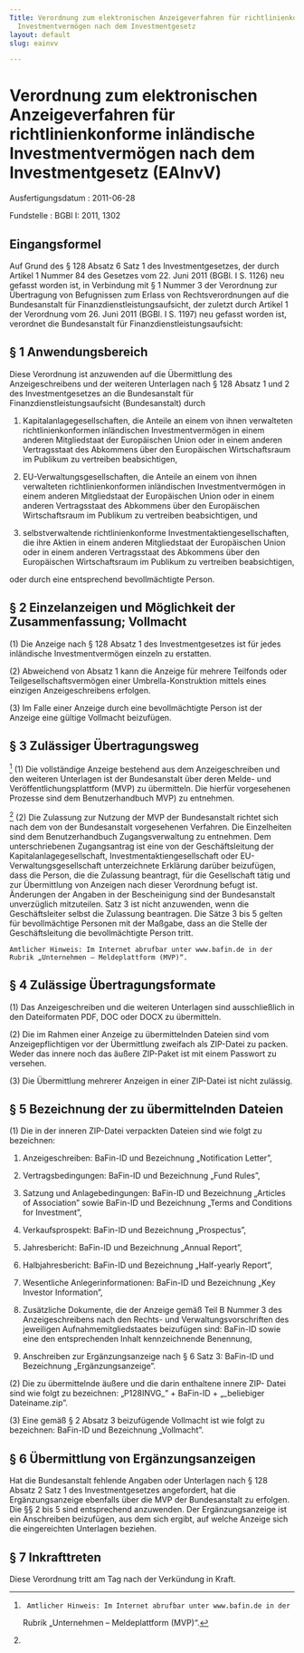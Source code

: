 ```yaml
---
Title: Verordnung zum elektronischen Anzeigeverfahren für richtlinienkonforme inländische
  Investmentvermögen nach dem Investmentgesetz
layout: default
slug: eainvv

---
```


# Verordnung zum elektronischen Anzeigeverfahren für richtlinienkonforme inländische Investmentvermögen nach dem Investmentgesetz (EAInvV)

Ausfertigungsdatum
:   2011-06-28

Fundstelle
:   BGBl I: 2011, 1302


## Eingangsformel

Auf Grund des § 128 Absatz 6 Satz 1 des Investmentgesetzes, der durch
Artikel 1 Nummer 84 des Gesetzes vom 22. Juni 2011 (BGBl. I S. 1126)
neu gefasst worden ist, in Verbindung mit § 1 Nummer 3 der Verordnung
zur Übertragung von Befugnissen zum Erlass von Rechtsverordnungen auf
die Bundesanstalt für Finanzdienstleistungsaufsicht, der zuletzt durch
Artikel 1 der Verordnung vom 26. Juni 2011 (BGBl. I S. 1197) neu
gefasst worden ist, verordnet die Bundesanstalt für
Finanzdienstleistungsaufsicht:


## § 1 Anwendungsbereich

Diese Verordnung ist anzuwenden auf die Übermittlung des
Anzeigeschreibens und der weiteren Unterlagen nach § 128 Absatz 1 und
2 des Investmentgesetzes an die Bundesanstalt für
Finanzdienstleistungsaufsicht (Bundesanstalt) durch

1.  Kapitalanlagegesellschaften, die Anteile an einem von ihnen
    verwalteten richtlinienkonformen inländischen Investmentvermögen in
    einem anderen Mitgliedstaat der Europäischen Union oder in einem
    anderen Vertragsstaat des Abkommens über den Europäischen
    Wirtschaftsraum im Publikum zu vertreiben beabsichtigen,


2.  EU-Verwaltungsgesellschaften, die Anteile an einem von ihnen
    verwalteten richtlinienkonformen inländischen Investmentvermögen in
    einem anderen Mitgliedstaat der Europäischen Union oder in einem
    anderen Vertragsstaat des Abkommens über den Europäischen
    Wirtschaftsraum im Publikum zu vertreiben beabsichtigen, und


3.  selbstverwaltende richtlinienkonforme Investmentaktiengesellschaften,
    die ihre Aktien in einem anderen Mitgliedstaat der Europäischen Union
    oder in einem anderen Vertragsstaat des Abkommens über den
    Europäischen Wirtschaftsraum im Publikum zu vertreiben beabsichtigen,



oder durch eine entsprechend bevollmächtigte Person.


## § 2 Einzelanzeigen und Möglichkeit der Zusammenfassung; Vollmacht

(1) Die Anzeige nach § 128 Absatz 1 des Investmentgesetzes ist für
jedes inländische Investmentvermögen einzeln zu erstatten.

(2) Abweichend von Absatz 1 kann die Anzeige für mehrere Teilfonds
oder Teilgesellschaftsvermögen einer Umbrella-Konstruktion mittels
eines einzigen Anzeigeschreibens erfolgen.

(3) Im Falle einer Anzeige durch eine bevollmächtigte Person ist der
Anzeige eine gültige Vollmacht beizufügen.


## § 3 Zulässiger Übertragungsweg

[^F775490_01_BJNR130200011BJNE000400000]
(1) Die vollständige Anzeige bestehend aus dem Anzeigeschreiben und
den weiteren Unterlagen ist der Bundesanstalt über deren Melde- und
Veröffentlichungsplattform (MVP) zu übermitteln. Die hierfür
vorgesehenen Prozesse sind dem Benutzerhandbuch MVP)
zu entnehmen.

[^F775490_02_BJNR130200011BJNE000400000]
(2) Die Zulassung zur Nutzung der MVP der Bundesanstalt richtet sich
nach dem von der Bundesanstalt vorgesehenen Verfahren. Die
Einzelheiten sind dem Benutzerhandbuch Zugangsverwaltung
zu entnehmen. Dem unterschriebenen Zugangsantrag ist eine von der
Geschäftsleitung der Kapitalanlagegesellschaft,
Investmentaktiengesellschaft oder EU-Verwaltungsgesellschaft
unterzeichnete Erklärung darüber beizufügen, dass die Person, die die
Zulassung beantragt, für die Gesellschaft tätig und zur Übermittlung
von Anzeigen nach dieser Verordnung befugt ist. Änderungen der Angaben
in der Bescheinigung sind der Bundesanstalt unverzüglich mitzuteilen.
Satz 3 ist nicht anzuwenden, wenn die Geschäftsleiter selbst die
Zulassung beantragen. Die Sätze 3 bis 5 gelten für bevollmächtige
Personen mit der Maßgabe, dass an die Stelle der Geschäftsleitung die
bevollmächtigte Person tritt.

    Amtlicher Hinweis: Im Internet abrufbar unter www.bafin.de in der
    Rubrik „Unternehmen – Meldeplattform (MVP)“.
[^F775490_01_BJNR130200011BJNE000400000]:     Amtlicher Hinweis: Im Internet abrufbar unter www.bafin.de in der
    Rubrik „Unternehmen – Meldeplattform (MVP)“.
[^F775490_02_BJNR130200011BJNE000400000]: 

## § 4 Zulässige Übertragungsformate

(1) Das Anzeigeschreiben und die weiteren Unterlagen sind
ausschließlich in den Dateiformaten PDF, DOC oder DOCX zu übermitteln.

(2) Die im Rahmen einer Anzeige zu übermittelnden Dateien sind vom
Anzeigepflichtigen vor der Übermittlung zweifach als ZIP-Datei zu
packen. Weder das innere noch das äußere ZIP-Paket ist mit einem
Passwort zu versehen.

(3) Die Übermittlung mehrerer Anzeigen in einer
ZIP-Datei              ist nicht zulässig.


## § 5 Bezeichnung der zu übermittelnden Dateien

(1) Die in der inneren ZIP-Datei verpackten Dateien sind wie folgt zu
bezeichnen:

1.  Anzeigeschreiben:
    BaFin-ID und Bezeichnung „Notification Letter”,


2.  Vertragsbedingungen:
    BaFin-ID und Bezeichnung „Fund Rules”,


3.  Satzung und Anlagebedingungen:
    BaFin-ID und Bezeichnung „Articles of Association” sowie BaFin-ID und
    Bezeichnung „Terms and Conditions for Investment”,


4.  Verkaufsprospekt:
    BaFin-ID und Bezeichnung „Prospectus”,


5.  Jahresbericht:
    BaFin-ID und Bezeichnung „Annual Report”,


6.  Halbjahresbericht:
    BaFin-ID und Bezeichnung „Half-yearly Report”,


7.  Wesentliche Anlegerinformationen:
    BaFin-ID und Bezeichnung „Key Investor Information”,


8.  Zusätzliche Dokumente, die der Anzeige gemäß Teil B Nummer 3 des
    Anzeigeschreibens nach den Rechts- und Verwaltungsvorschriften des
    jeweiligen Aufnahmemitgliedstaates beizufügen sind:
    BaFin-ID sowie eine den entsprechenden Inhalt kennzeichnende
    Benennung,


9.  Anschreiben zur Ergänzungsanzeige nach § 6 Satz 3:
    BaFin-ID und Bezeichnung „Ergänzungsanzeige”.




(2) Die zu übermittelnde äußere und die darin enthaltene innere ZIP-
Datei sind wie folgt zu bezeichnen:
„P128INVG\_” + BaFin-ID + „\_beliebiger Dateiname.zip”.

(3) Eine gemäß § 2 Absatz 3 beizufügende Vollmacht ist wie folgt zu
bezeichnen:
BaFin-ID und Bezeichnung „Vollmacht”.


## § 6 Übermittlung von Ergänzungsanzeigen

Hat die Bundesanstalt fehlende Angaben oder Unterlagen nach § 128
Absatz 2 Satz 1 des Investmentgesetzes angefordert, hat die
Ergänzungsanzeige ebenfalls über die MVP der Bundesanstalt zu
erfolgen. Die §§ 2 bis 5 sind entsprechend anzuwenden. Der
Ergänzungsanzeige ist ein Anschreiben beizufügen, aus dem sich ergibt,
auf welche Anzeige sich die eingereichten Unterlagen beziehen.


## § 7 Inkrafttreten

Diese Verordnung tritt am Tag nach der Verkündung in Kraft.

